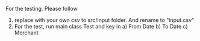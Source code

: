 For the testing. Please follow 
1. replace with your own csv to src/input folder. And rename to "input.csv"
2. For the test, run main class Test and key in 
a) From Date
b) To Date
c) Merchant
